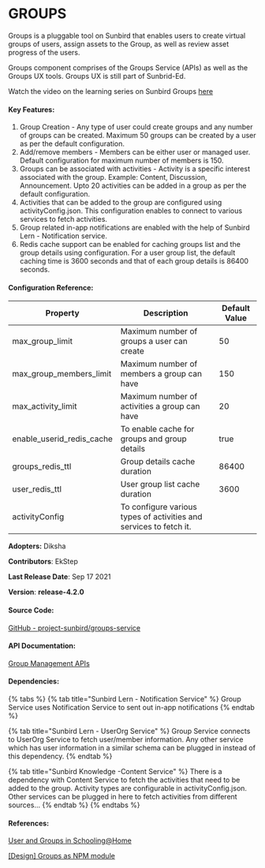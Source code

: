 # GROUPS

Groups is a pluggable tool on Sunbird that enables users to create virtual groups of users, assign assets to the Group, as well as review asset progress of the users.

Groups component comprises of the Groups Service (APIs) as well as the Groups UX tools. Groups UX is still part of Sunbrid-Ed.

Watch the video on the learning series on Sunbird Groups [here](https://www.youtube.com/watch?v=zXxEHxhSqqw)

#### Key Features:

1. Group Creation - Any type of user could create groups and any number of groups can be created. Maximum 50 groups can be created by a user as per the default configuration.
2. Add/remove members - Members can be either user or managed user. Default configuration for maximum number of members is 150.
3. Groups can be associated with activities - Activity is a specific interest associated with the group. Example: Content, Discussion, Announcement. Upto 20 activities can be added in a group as per the default configuration.
4. Activities that can be added to the group are configured using activityConfig.json. This configuration enables to connect to various services to fetch activities.
5. Group related in-app notifications are enabled with the help of Sunbird Lern - Notification service.
6. Redis cache support can be enabled for caching groups list and the group details using configuration. For a user group list, the default caching time is 3600 seconds and that of each group details is 86400 seconds.

#### Configuration Reference:

| Property                     | Description                                                        | Default Value |
| ---------------------------- | ------------------------------------------------------------------ | ------------- |
| max\_group\_limit            | Maximum number of groups   a user can create                       | 50            |
| max\_group\_members\_limit   | Maximum number of members a group can have                         | 150           |
| max\_activity\_limit         | Maximum number of activities a group can have                      | 20            |
| enable\_userid\_redis\_cache | To enable cache for groups and group details                       | true          |
| groups\_redis\_ttl           | Group details cache duration                                       | 86400         |
| user\_redis\_ttl             | User group list cache duration                                     | 3600          |
| activityConfig               | To configure various types of activities and services to fetch it. |               |

**Adopters:** Diksha

**Contributors**: EkStep

**Last Release Date**: Sep 17 2021

**Version**: **release-4.2.0**

#### Source Code:

[GitHub - project-sunbird/groups-service](https://github.com/project-sunbird/groups-service)

#### API Documentation:

[Group Management APIs](http://docs.sunbird.org/latest/apis/groupapi/)

#### Dependencies:

{% tabs %}
{% tab title="Sunbird Lern - Notification Service" %}
Group Service uses Notification Service to sent out in-app notifications
{% endtab %}

{% tab title="Sunbird Lern - UserOrg Service" %}
Group Service connects to UserOrg Service to fetch user/member information. Any other service which has user information in a similar schema can be plugged in instead of this dependency.
{% endtab %}

{% tab title="Sunbird Knowledge -Content Service" %}
There is a dependency with Content Service to fetch the activities that need to be added to the group. Activity types are configurable in activityConfig.json. Other services can be plugged in here to fetch activities from different sources...
{% endtab %}
{% endtabs %}

#### References:

[User and Groups in Schooling@Home](https://project-sunbird.atlassian.net/wiki/spaces/UM/pages/1416200208/User+and+Groups+in+Schooling+Home)

[\[Design\] Groups as NPM module](https://project-sunbird.atlassian.net/wiki/spaces/SBDES/pages/2956099585)
